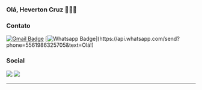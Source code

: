 ### Olá, Heverton Cruz 👨‍💻📘

### Contato 

[![Gmail Badge](https://img.shields.io/badge/-Gmail-c14438?style=flat-square&logo=Gmail&logoColor=white&link=mailto:heverton@gmail.com)](mailto:heverton@gmail.com/)
[![Whatsapp Badge](https://img.shields.io/badge/-Whatsapp-4CA143?style=flat-square&labelColor=4CA143&logo=whatsapp&logoColor=white&link=https://api.whatsapp.com/send?phone=5561986325705&text=Olá!)](https://api.whatsapp.com/send?phone=5561986325705&text=Olá!)

### Social 

<div> 
  <a href="https://instagram.com/hevertonsilvacruz" target="_blank"><img src="https://img.shields.io/badge/-Instagram-%23E4405F?style=for-the-badge&logo=instagram&logoColor=white" target="_blank"></a>
  <a href="https://www.linkedin.com/in/heverton-cruz/" target="_blank"><img src="https://img.shields.io/badge/-LinkedIn-%230077B5?style=for-the-badge&logo=linkedin&logoColor=white" target="_blank"></a>
</div>

---
